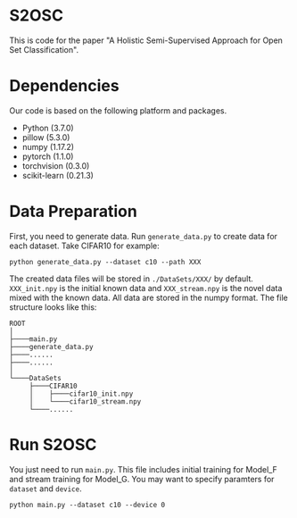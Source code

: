 # S2OSC

This is code for the paper "A Holistic Semi-Supervised Approach for Open Set Classification".

# Dependencies
Our code is based on the following platform and packages.
- Python (3.7.0)
- pillow (5.3.0)
- numpy (1.17.2)
- pytorch (1.1.0)
- torchvision (0.3.0)
- scikit-learn (0.21.3)

# Data Preparation
First, you need to generate data. Run `generate_data.py` to create data for each dataset. Take CIFAR10 for example:

```
python generate_data.py --dataset c10 --path XXX
```

The created data files will be stored in `./DataSets/XXX/` by default. `XXX_init.npy` is the initial known data and `XXX_stream.npy` is the novel data mixed with the known data. All data are stored in the numpy format. The file structure looks like this:

```
ROOT
│
├────main.py
├────generate_data.py
├────......
├────......
│
└────DataSets
     ├────CIFAR10
     │    ├────cifar10_init.npy
     │    └────cifar10_stream.npy
     └────......
```

# Run S2OSC
You just need to run `main.py`. This file includes initial training for Model_F and stream training for Model_G. You may want to specify paramters for `dataset` and `device`.

```
python main.py --dataset c10 --device 0
```
